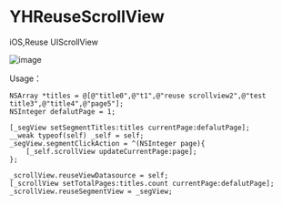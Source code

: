 # YHReuseScrollView
iOS,Reuse UIScrollView

 ![image](https://github.com/yehongZhou/YHReuserScrollView/raw/master/screenshot_1.png)
 
Usage：

    NSArray *titles = @[@"title0",@"t1",@"reuse scrollview2",@"test title3",@"title4",@"page5"];
    NSInteger defalutPage = 1;

    [_segView setSegmentTitles:titles currentPage:defalutPage];
    __weak typeof(self) _self = self;
    _segView.segmentClickAction = ^(NSInteger page){
        [_self.scrollView updateCurrentPage:page];
    };
    
    _scrollView.reuseViewDatasource = self;
    [_scrollView setTotalPages:titles.count currentPage:defalutPage];
    _scrollView.reuseSegmentView = _segView;
